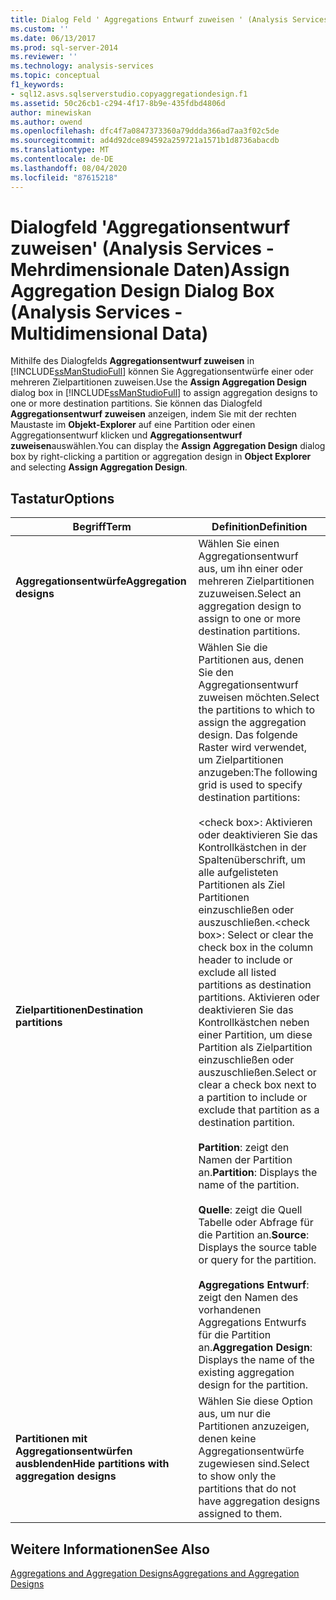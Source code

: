 ```yaml
---
title: Dialog Feld ' Aggregations Entwurf zuweisen ' (Analysis Services Mehrdimensionale Daten) | Microsoft-Dokumentation
ms.custom: ''
ms.date: 06/13/2017
ms.prod: sql-server-2014
ms.reviewer: ''
ms.technology: analysis-services
ms.topic: conceptual
f1_keywords:
- sql12.asvs.sqlserverstudio.copyaggregationdesign.f1
ms.assetid: 50c26cb1-c294-4f17-8b9e-435fdbd4806d
author: minewiskan
ms.author: owend
ms.openlocfilehash: dfc4f7a0847373360a79ddda366ad7aa3f02c5de
ms.sourcegitcommit: ad4d92dce894592a259721a1571b1d8736abacdb
ms.translationtype: MT
ms.contentlocale: de-DE
ms.lasthandoff: 08/04/2020
ms.locfileid: "87615218"
---
```

# <a name="assign-aggregation-design-dialog-box-analysis-services---multidimensional-data"></a><span data-ttu-id="d847a-102">Dialogfeld 'Aggregationsentwurf zuweisen' (Analysis Services - Mehrdimensionale Daten)</span><span class="sxs-lookup"><span data-stu-id="d847a-102">Assign Aggregation Design Dialog Box (Analysis Services - Multidimensional Data)</span></span>
  <span data-ttu-id="d847a-103">Mithilfe des Dialogfelds **Aggregationsentwurf zuweisen** in [!INCLUDE[ssManStudioFull](../includes/ssmanstudiofull-md.md)] können Sie Aggregationsentwürfe einer oder mehreren Zielpartitionen zuweisen.</span><span class="sxs-lookup"><span data-stu-id="d847a-103">Use the **Assign Aggregation Design** dialog box in [!INCLUDE[ssManStudioFull](../includes/ssmanstudiofull-md.md)] to assign aggregation designs to one or more destination partitions.</span></span> <span data-ttu-id="d847a-104">Sie können das Dialogfeld **Aggregationsentwurf zuweisen** anzeigen, indem Sie mit der rechten Maustaste im **Objekt-Explorer** auf eine Partition oder einen Aggregationsentwurf klicken und **Aggregationsentwurf zuweisen**auswählen.</span><span class="sxs-lookup"><span data-stu-id="d847a-104">You can display the **Assign Aggregation Design** dialog box by right-clicking a partition or aggregation design in **Object Explorer** and selecting **Assign Aggregation Design**.</span></span>  
  
## <a name="options"></a><span data-ttu-id="d847a-105">Tastatur</span><span class="sxs-lookup"><span data-stu-id="d847a-105">Options</span></span>  
  
|<span data-ttu-id="d847a-106">Begriff</span><span class="sxs-lookup"><span data-stu-id="d847a-106">Term</span></span>|<span data-ttu-id="d847a-107">Definition</span><span class="sxs-lookup"><span data-stu-id="d847a-107">Definition</span></span>|  
|----------|----------------|  
|<span data-ttu-id="d847a-108">**Aggregationsentwürfe**</span><span class="sxs-lookup"><span data-stu-id="d847a-108">**Aggregation designs**</span></span>|<span data-ttu-id="d847a-109">Wählen Sie einen Aggregationsentwurf aus, um ihn einer oder mehreren Zielpartitionen zuzuweisen.</span><span class="sxs-lookup"><span data-stu-id="d847a-109">Select an aggregation design to assign to one or more destination partitions.</span></span>|  
|<span data-ttu-id="d847a-110">**Zielpartitionen**</span><span class="sxs-lookup"><span data-stu-id="d847a-110">**Destination partitions**</span></span>|<span data-ttu-id="d847a-111">Wählen Sie die Partitionen aus, denen Sie den Aggregationsentwurf zuweisen möchten.</span><span class="sxs-lookup"><span data-stu-id="d847a-111">Select the partitions to which to assign the aggregation design.</span></span> <span data-ttu-id="d847a-112">Das folgende Raster wird verwendet, um Zielpartitionen anzugeben:</span><span class="sxs-lookup"><span data-stu-id="d847a-112">The following grid is used to specify destination partitions:</span></span><br /><br /> <span data-ttu-id="d847a-113">\<check box>: Aktivieren oder deaktivieren Sie das Kontrollkästchen in der Spaltenüberschrift, um alle aufgelisteten Partitionen als Ziel Partitionen einzuschließen oder auszuschließen.</span><span class="sxs-lookup"><span data-stu-id="d847a-113">\<check box>: Select or clear the check box in the column header to include or exclude all listed partitions as destination partitions.</span></span> <span data-ttu-id="d847a-114">Aktivieren oder deaktivieren Sie das Kontrollkästchen neben einer Partition, um diese Partition als Zielpartition einzuschließen oder auszuschließen.</span><span class="sxs-lookup"><span data-stu-id="d847a-114">Select or clear a check box next to a partition to include or exclude that partition as a destination partition.</span></span><br /><br /> <span data-ttu-id="d847a-115">**Partition**: zeigt den Namen der Partition an.</span><span class="sxs-lookup"><span data-stu-id="d847a-115">**Partition**: Displays the name of the partition.</span></span><br /><br /> <span data-ttu-id="d847a-116">**Quelle**: zeigt die Quell Tabelle oder Abfrage für die Partition an.</span><span class="sxs-lookup"><span data-stu-id="d847a-116">**Source**: Displays the source table or query for the partition.</span></span><br /><br /> <span data-ttu-id="d847a-117">**Aggregations Entwurf**: zeigt den Namen des vorhandenen Aggregations Entwurfs für die Partition an.</span><span class="sxs-lookup"><span data-stu-id="d847a-117">**Aggregation Design**: Displays the name of the existing aggregation design for the partition.</span></span>|  
|<span data-ttu-id="d847a-118">**Partitionen mit Aggregationsentwürfen ausblenden**</span><span class="sxs-lookup"><span data-stu-id="d847a-118">**Hide partitions with aggregation designs**</span></span>|<span data-ttu-id="d847a-119">Wählen Sie diese Option aus, um nur die Partitionen anzuzeigen, denen keine Aggregationsentwürfe zugewiesen sind.</span><span class="sxs-lookup"><span data-stu-id="d847a-119">Select to show only the partitions that do not have aggregation designs assigned to them.</span></span>|  
  
## <a name="see-also"></a><span data-ttu-id="d847a-120">Weitere Informationen</span><span class="sxs-lookup"><span data-stu-id="d847a-120">See Also</span></span>  
 [<span data-ttu-id="d847a-121">Aggregations and Aggregation Designs</span><span class="sxs-lookup"><span data-stu-id="d847a-121">Aggregations and Aggregation Designs</span></span>](multidimensional-models-olap-logical-cube-objects/aggregations-and-aggregation-designs.md)  
  
  
